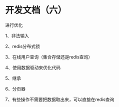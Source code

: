 # 开发文档（六）

进行优化

1、非法输入

2、redis分布式锁

3、在线用户查询（集合存储还是redis查询）

4、使用数据驱动来优化代码

5、继承

6、分页器

7、有些操作不需要把数据取出来，可以直接在redis查询